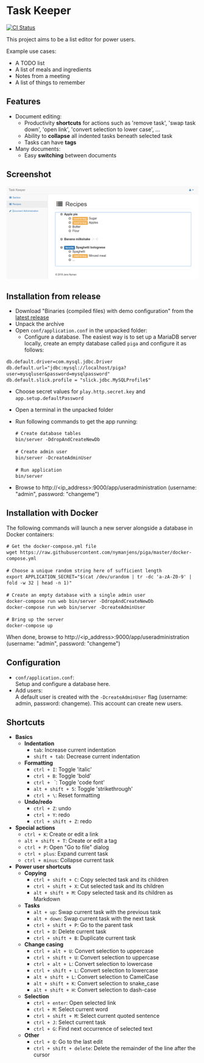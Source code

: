 Task Keeper
===========

[![CI Status](https://github.com/nymanjens/piga/actions/workflows/ci.yml/badge.svg)](https://github.com/nymanjens/piga/actions)

This project aims to be a list editor for power users.

Example use cases:

* A TODO list
* A list of meals and ingredients
* Notes from a meeting
* A list of things to remember

## Features

* Document editing:
    * Productivity **shortcuts** for actions such as 'remove task', 'swap task down',
      'open link', 'convert selection to lower case', ...
    * Ability to **collapse** all indented tasks beneath selected task
    * Tasks can have **tags**
* Many documents:
    * Easy **switching** between documents

## Screenshot

![screenshot](screenshot.png "Screenshot")

## Installation from release

- Download "Binaries (compiled files) with demo configuration" from the [latest
  release](https://github.com/nymanjens/piga/releases)
- Unpack the archive
- Open `conf/application.conf` in the unpacked folder:
  - Configure a database. The easiest way is to set up a MariaDB server locally,
    create an empty database called `piga` and configure it as follows:

```
db.default.driver=com.mysql.jdbc.Driver
db.default.url="jdbc:mysql://localhost/piga?user=mysqluser&password=mysqlpassword"
db.default.slick.profile = "slick.jdbc.MySQLProfile$"
```

  - Choose secret values for `play.http.secret.key` and `app.setup.defaultPassword`

- Open a terminal in the unpacked folder
- Run following commands to get the app running:

    ```
    # Create database tables
    bin/server -DdropAndCreateNewDb

    # Create admin user
    bin/server -DcreateAdminUser

    # Run application
    bin/server
    ```

- Browse to http://<ip_address>:9000/app/useradministration (username: "admin", password: "changeme")

## Installation with Docker

The following commands will launch a new server alongside a database in Docker containers:

```
# Get the docker-compose.yml file
wget https://raw.githubusercontent.com/nymanjens/piga/master/docker-compose.yml

# Choose a unique random string here of sufficient length
export APPLICATION_SECRET="$(cat /dev/urandom | tr -dc 'a-zA-Z0-9' | fold -w 32 | head -n 1)"

# Create an empty database with a single admin user
docker-compose run web bin/server -DdropAndCreateNewDb
docker-compose run web bin/server -DcreateAdminUser

# Bring up the server
docker-compose up
```

When done, browse to http://<ip_address>:9000/app/useradministration (username: "admin", password: "changeme")

## Configuration
- `conf/application.conf`:<br>
  Setup and configure a database here.
- Add users:<br>
  A default user is created with the `-DcreateAdminUser` flag (username: admin, password:
  changeme). This account can create new users.

## Shortcuts

- **Basics**
    - **Indentation**
        - `tab`: Increase current indentation
        - `shift + tab`: Decrease current indentation
    - **Formatting**
        - `ctrl + I`: Toggle 'italic'
        - `ctrl + B`: Toggle 'bold'
        - ``ctrl + `` `: Toggle 'code font'
        - `alt + shift + 5`: Toggle 'strikethrough'
        - `ctrl + \`: Reset formatting
    - **Undo/redo**
        - `ctrl + Z`: undo
        - `ctrl + Y`: redo
        - `ctrl + shift + Z`: redo
- **Special actions**
    - `ctrl + K`: Create or edit a link
    - `alt + shift + T`: Create or edit a tag
    - `ctrl + P`: Open "Go to file" dialog
    - `ctrl + plus`: Expand current task
    - `ctrl + minus`: Collapse current task
- **Power user shortcuts**
    - **Copying**
        - `ctrl + shift + C`: Copy selected task and its children
        - `ctrl + shift + X`: Cut selected task and its children
        - `alt + shift + M`: Copy selected task and its children as Markdown
    - **Tasks**
        - `alt + up`: Swap current task with the previous task
        - `alt + down`: Swap current task with the next task
        - `ctrl + shift + P`: Go to the parent task
        - `ctrl + D`: Delete current task
        - `ctrl + shift + B`: Duplicate current task
    - **Change casing**
        - `ctrl + alt + U`: Convert selection to uppercase
        - `ctrl + shift + U`: Convert selection to uppercase
        - `ctrl + alt + L`: Convert selection to lowercase
        - `ctrl + shift + L`: Convert selection to lowercase
        - `alt + shift + L`: Convert selection to CamelCase
        - `alt + shift + K`: Convert selection to snake_case
        - `alt + shift + H`: Convert selection to dash-case
    - **Selection**
        - `ctrl + enter`: Open selected link
        - `ctrl + M`: Select current word
        - `ctrl + shift + M`: Select current quoted sentence
        - `ctrl + J`: Select current task
        - `ctrl + G`: Find next occurrence of selected text
    - **Other**
        - `ctrl + Q`: Go to the last edit
        - `ctrl + shift + delete`: Delete the remainder of the line after the cursor

